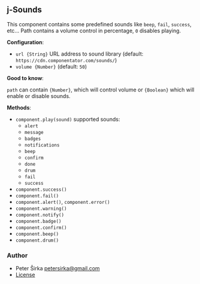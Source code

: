 ## j-Sounds

This component contains some predefined sounds like `beep`, `fail`, `success`, etc... Path contains a volume control in percentage, `0` disables playing.

__Configuration__:

- `url {String}` URL address to sound library (default: `https://cdn.componentator.com/sounds/`)
- `volume {Number}` (default: `50`)

__Good to know__:

`path` can contain `{Number}`, which will control volume or `{Boolean}` which will enable or disable sounds.

__Methods__:

- `component.play(sound)` supported sounds:
	- `alert`
	- `message`
	- `badges`
	- `notifications`
	- `beep`
	- `confirm`
	- `done`
	- `drum`
	- `fail`
	- `success`
- `component.success()`
- `component.fail()`
- `component.alert()`, `component.error()`
- `component.warning()`
- `component.notify()`
- `component.badge()`
- `component.confirm()`
- `component.beep()`
- `component.drum()`

### Author

- Peter Širka <petersirka@gmail.com>
- [License](https://www.totaljs.com/license/)